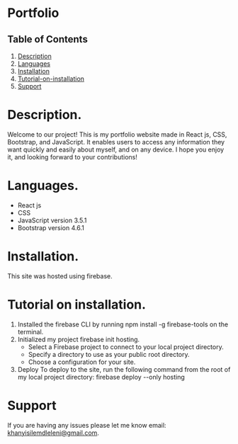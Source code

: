 # Portfolio

## Table of Contents
1. [Description](#Description)
2. [Languages](#Languages)
3. [Installation](#Installation)
4. [Tutorial-on-installation](#Tutorial-on-installation)
5. [Support](#Support)

# Description.

Welcome to our project! This is my portfolio website made in React js, CSS, Bootstrap, and JavaScript. 
It enables users to access any information they want quickly and easily about myself, and on any device. 
I hope you enjoy it, and  looking forward to your contributions!

# Languages.
- React js
- CSS
- JavaScript version 3.5.1
- Bootstrap version 4.6.1

# Installation.

This site was hosted using firebase.

# Tutorial on installation.
1. Installed the firebase CLI by running  npm install -g firebase-tools on the terminal.
2. Initialized my project firebase init hosting.
   - Select a Firebase project to connect to your local project directory.
   - Specify a directory to use as your public root directory.
   - Choose a configuration for your site.
3.  Deploy
To deploy to the site, run the following command from the root of my local project directory:
firebase deploy --only hosting


# Support

If you are having any issues please let me know email: khanyisilemdleleni@gmail.com.

